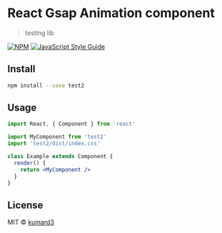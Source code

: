 # React Gsap Animation component 

> testing lib

[![NPM](https://img.shields.io/npm/v/test2.svg)](https://www.npmjs.com/package/test2) [![JavaScript Style Guide](https://img.shields.io/badge/code_style-standard-brightgreen.svg)](https://standardjs.com)

## Install

```bash
npm install --save test2
```

## Usage

```jsx
import React, { Component } from 'react'

import MyComponent from 'test2'
import 'test2/dist/index.css'

class Example extends Component {
  render() {
    return <MyComponent />
  }
}
```

## License

MIT © [kumard3](https://github.com/kumard3)
